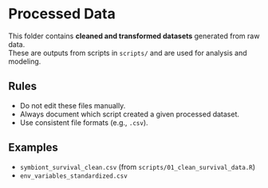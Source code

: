 # Processed Data

This folder contains **cleaned and transformed datasets** generated from raw data.  
These are outputs from scripts in `scripts/` and are used for analysis and modeling.

## Rules
- Do not edit these files manually.
- Always document which script created a given processed dataset.
- Use consistent file formats (e.g., `.csv`).

## Examples
- `symbiont_survival_clean.csv` (from `scripts/01_clean_survival_data.R`)
- `env_variables_standardized.csv`

